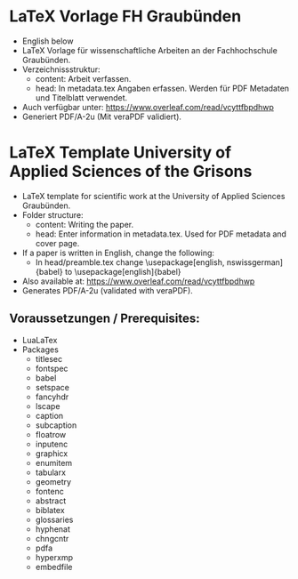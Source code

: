 # LaTeX Vorlage FH Graubünden
- English below
- LaTeX Vorlage für wissenschaftliche Arbeiten an der Fachhochschule Graubünden.
- Verzeichnissstruktur:
    - content: Arbeit verfassen.
    - head: In metadata.tex Angaben erfassen. Werden für PDF Metadaten und Titelblatt verwendet.
- Auch verfügbar unter: https://www.overleaf.com/read/vcyttfbpdhwp 
- Generiert PDF/A-2u (Mit veraPDF validiert).

# LaTeX Template University of Applied Sciences of the Grisons
- LaTeX template for scientific work at the University of Applied Sciences Graubünden.
- Folder structure:
    - content: Writing the paper.
    - head: Enter information in metadata.tex. Used for PDF metadata and cover page.
- If a paper is written in English, change the following:
    - In head/preamble.tex change \usepackage[english, nswissgerman]{babel} to \usepackage[english]{babel}
- Also available at: https://www.overleaf.com/read/vcyttfbpdhwp 
- Generates PDF/A-2u (validated with veraPDF).

## Voraussetzungen / Prerequisites:
- LuaLaTex
- Packages
    - titlesec 
    - fontspec
    - babel 
    - setspace 
    - fancyhdr 
    - lscape 
    - caption 
    - subcaption 
    - floatrow 
    - inputenc 
    - graphicx 
    - enumitem
    - tabularx 
    - geometry
    - fontenc
    - abstract
    - biblatex
    - glossaries
    - hyphenat
    - chngcntr
    - pdfa
    - hyperxmp
    - embedfile